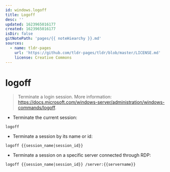 ```yaml
---
id: windows.logoff
title: Logoff
desc: ''
updated: 1623965016177
created: 1623965016177
isDir: false
gitNotePath: 'pages/{{ noteHiearchy }}.md'
sources:
  - name: tldr-pages
    url: 'https://github.com/tldr-pages/tldr/blob/master/LICENSE.md'
    license: Creative Commons
---
```

# logoff

> Terminate a login session.
> More information: <https://docs.microsoft.com/windows-server/administration/windows-commands/logoff>.

- Terminate the current session:

`logoff`

- Terminate a session by its name or id:

`logoff {{session_name|session_id}}`

- Terminate a session on a specific server connected through RDP:

`logoff {{session_name|session_id}} /server:{{servername}}`

